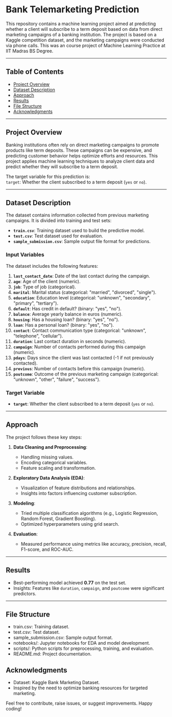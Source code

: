 # Bank Telemarketing Prediction  

This repository contains a machine learning project aimed at predicting whether a client will subscribe to a term deposit based on data from direct marketing campaigns of a banking institution. The project is based on a Kaggle competition dataset, and the marketing campaigns were conducted via phone calls. This was an course project of Machine Learning Practice at IIT Madras BS Degree.

---

## Table of Contents  
- [Project Overview](#project-overview)  
- [Dataset Description](#dataset-description)  
- [Approach](#approach)  
- [Results](#results)  
- [File Structure](#file-structure)  
- [Acknowledgments](#acknowledgments)  

---

## Project Overview  
Banking institutions often rely on direct marketing campaigns to promote products like term deposits. These campaigns can be expensive, and predicting customer behavior helps optimize efforts and resources. This project applies machine learning techniques to analyze client data and predict whether they will subscribe to a term deposit.  

The target variable for this prediction is:  
`target`: Whether the client subscribed to a term deposit (`yes` or `no`).  

---

## Dataset Description  
The dataset contains information collected from previous marketing campaigns. It is divided into training and test sets:  

- **`train.csv`**: Training dataset used to build the predictive model.  
- **`test.csv`**: Test dataset used for evaluation.  
- **`sample_submission.csv`**: Sample output file format for predictions.  

### Input Variables  
The dataset includes the following features:  

1. **`last_contact_date`**: Date of the last contact during the campaign.  
2. **`age`**: Age of the client (numeric).  
3. **`job`**: Type of job (categorical).  
4. **`marital`**: Marital status (categorical: "married", "divorced", "single").  
5. **`education`**: Education level (categorical: "unknown", "secondary", "primary", "tertiary").  
6. **`default`**: Has credit in default? (binary: "yes", "no").  
7. **`balance`**: Average yearly balance in euros (numeric).  
8. **`housing`**: Has a housing loan? (binary: "yes", "no").  
9. **`loan`**: Has a personal loan? (binary: "yes", "no").  
10. **`contact`**: Contact communication type (categorical: "unknown", "telephone", "cellular").  
11. **`duration`**: Last contact duration in seconds (numeric).  
12. **`campaign`**: Number of contacts performed during this campaign (numeric).  
13. **`pdays`**: Days since the client was last contacted (-1 if not previously contacted).  
14. **`previous`**: Number of contacts before this campaign (numeric).  
15. **`poutcome`**: Outcome of the previous marketing campaign (categorical: "unknown", "other", "failure", "success").  

### Target Variable  
- **`target`**: Whether the client subscribed to a term deposit (`yes` or `no`).  

---

## Approach  
The project follows these key steps:  

1. **Data Cleaning and Preprocessing**:  
   - Handling missing values.  
   - Encoding categorical variables.  
   - Feature scaling and transformation.  

2. **Exploratory Data Analysis (EDA)**:  
   - Visualization of feature distributions and relationships.  
   - Insights into factors influencing customer subscription.  

3. **Modeling**:  
   - Tried multiple classification algorithms (e.g., Logistic Regression, Random Forest, Gradient Boosting).  
   - Optimized hyperparameters using grid search.  

4. **Evaluation**:  
   - Measured performance using metrics like accuracy, precision, recall, F1-score, and ROC-AUC.  

---

## Results  
- Best-performing model achieved **0.77** on the test set.  
- Insights: Features like `duration`, `campaign`, and `poutcome` were significant predictors.  

---

## File Structure

- train.csv: Training dataset.
- test.csv: Test dataset.
- sample_submission.csv: Sample output format.
- notebooks/: Jupyter notebooks for EDA and model development.
- scripts/: Python scripts for preprocessing, training, and evaluation.
- README.md: Project documentation.

## Acknowledgments

- Dataset: Kaggle Bank Marketing Dataset.
- Inspired by the need to optimize banking resources for targeted marketing.

Feel free to contribute, raise issues, or suggest improvements. Happy coding!
